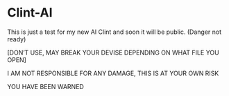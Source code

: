 # Clint-AI
This is just a test for my new AI Clint and soon it will be public. (Danger not ready)

[DON’T USE, MAY BREAK YOUR DEVISE DEPENDING ON WHAT FILE YOU OPEN]

I AM NOT RESPONSIBLE FOR ANY DAMAGE, THIS IS AT YOUR OWN RISK

YOU HAVE BEEN WARNED
